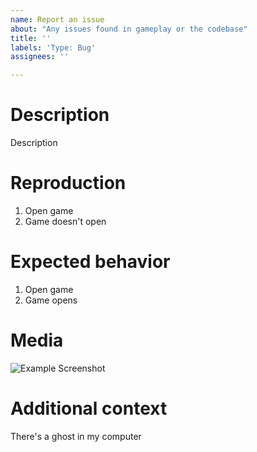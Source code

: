 ```yaml
---
name: Report an issue
about: "Any issues found in gameplay or the codebase"
title: ''
labels: 'Type: Bug'
assignees: ''

---
```


<!--
This is a loose format, write this however you need to
Remove these comments before submitting
-->

# Description
<!--
Explain your issue in detail
Issues without proper explanation are liable to be closed by maintainers
-->

Description

# Reproduction
<!--
Include the steps to reproduce if applicable
Try to be as descriptive as possible
-->

1. Open game
2. Game doesn't open

# Expected behavior
<!--
What should happen?
Why might this not be happening? / Possible solutions  (if you know)
-->

1. Open game
2. Game opens

# Media
<!--
If applicable, add screenshots to help explain your problem
A video of the reproduction would also be useful
-->

![Example Screenshot](https://example.com/thisimageisntreal.png)

# Additional context
<!--
Add any other context about the problem here
Anything you think is related to the issue
-->

There's a ghost in my computer
